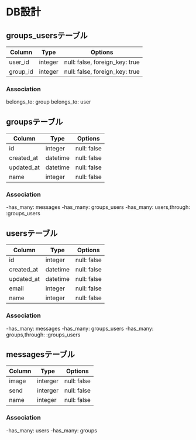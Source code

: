 # DB設計

## groups_usersテーブル
|Column|Type|Options|
|------|----|-------|
|user_id|integer|null: false, foreign_key: true|
|group_id|integer|null: false, foreign_key: true|
### Association
belongs_to: group
belongs_to: user

## groupsテーブル
|Column|Type|Options|
|------|----|-------|
|id|integer|null: false|
|created_at|datetime|null: false|
|updated_at|datetime|null: false|
|name|integer|null: false|
### Association
-has_many: messages
-has_many: groups_users
-has_many: users,through: :groups_users

## usersテーブル
|Column|Type|Options|
|------|----|-------|
|id|integer|null: false|
|created_at|datetime|null: false|
|updated_at|datetime|null: false|
|email|integer|null: false|
|name|integer|null: false|
### Association
-has_many: messages
-has_many: groups_users
-has_many: groups,through: :groups_users

## messagesテーブル
|Column|Type|Options|
|------|----|-------|
|image|interger|null: false|
|send|interger|null: false|
|name|integer|null: false|
### Association
-has_many: users
-has_many: groups